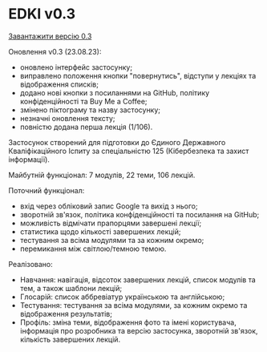 # EDKI v0.3

[Завантажити версію 0.3](https://github.com/ArchExalt/EDKIApp/blob/main/EDKI-v0.3.apk)

Оновлення v0.3 (23.08.23):

- оновлено інтерфейс застосунку;
- виправлено положення кнопки "повернутись", відступи у лекціях та відображення списків;
- додано нові кнопки з посиланнями на GitHub, політику конфіденційності та Buy Me a Coffee;
- змінено піктограму та назву застосунку;
- незначні оновлення тексту;
- повністю додана перша лекція (1/106).

Застосунок створений для підготовки до Єдиного Державного Кваліфікаційного Іспиту за спеціальністю 125 (Кібербезпека та захист інформації).

Майбутній функціонал: 7 модулів, 22 теми, 106 лекцій.

Поточний функціонал:
- вхід через обліковий запис Google та вихід з нього;
- зворотній зв'язок, політика конфіденційності та посилання на GitHub;
- можливість відмічати прапорцями завершені лекції;
- статистика щодо кількості завершених лекцій;
- тестування за всіма модулями та за кожним окремо;
- перемикання між світлою/темною темою.

Реалізовано:
- Навчання: навігація, відсоток завершених лекцій, список модулів та тем, а також шаблони лекцій;
- Глосарій: список аббревіатур українською та англійською;
- Тестування: тестування за всіма модулями, за кожним окремо та відображення результатів;
- Профіль: зміна теми, відображення фото та імені користувача, інформація про розробника та версію застосунка, зворотній зв'язок, кількість завершених лекцій.
